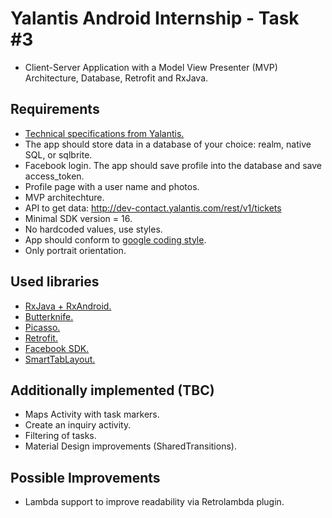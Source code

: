 # Yalantis Android Internship - Task #3
* Client-Server Application with a Model View Presenter (MVP) Architecture, Database, Retrofit and RxJava.

## Requirements
* [Technical specifications from Yalantis.](materials/YalantisAndroidInternship.Task3.pdf)
* The app should store data in a database of your choice: realm, native SQL, or sqlbrite.
* Facebook login. The app should save profile into the database and save access_token. 
* Profile page with a user name and photos.
* MVP architechture.
* API to get data: http://dev-contact.yalantis.com/rest/v1/tickets	
* Minimal SDK version = 16.
* No hardcoded values, use styles.
* App should conform to [google coding style](https://source.android.com/source/code-style.html).
* Only portrait orientation.

## Used libraries
* [RxJava + RxAndroid.](https://github.com/ReactiveX/RxAndroid)
* [Butterknife.](https://github.com/JakeWharton/butterknife)
* [Picasso.](https://github.com/square/picasso)
* [Retrofit.](https://github.com/square/retrofit)
* [Facebook SDK.](https://developers.facebook.com/docs/android/getting-started)
* [SmartTabLayout.](https://github.com/ogaclejapan/SmartTabLayout)

## Additionally implemented (TBC)
* Maps Activity with task markers.
* Create an inquiry activity.
* Filtering of tasks.
* Material Design improvements (SharedTransitions).

## Possible Improvements
* Lambda support to improve readability via Retrolambda plugin.